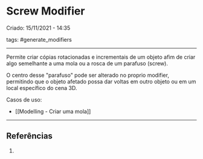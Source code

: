# Screw Modifier
Criado: 15/11/2021 - 14:35

tags: #generate_modifiers

---

Permite criar cópias rotacionadas e incrementais de um objeto afim de criar algo semelhante a uma mola ou a rosca de um parafuso (screw).

O centro desse "parafuso" pode ser alterado no proprio modifier, permitindo que o objeto afetado possa dar voltas em outro objeto ou em um local específico do cena 3D.

Casos de uso:
 - [[Modelling - Criar uma mola]]

---
## Referências
1.